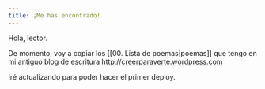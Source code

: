 ```yaml
---
title: ¡Me has encontrado!
---
```

Hola, lector.

De momento, voy a copiar los [[00. Lista de poemas|poemas]] que tengo en mi antiguo blog de escritura <http://creerparaverte.wordpress.com>

Iré actualizando para poder hacer el primer deploy.
